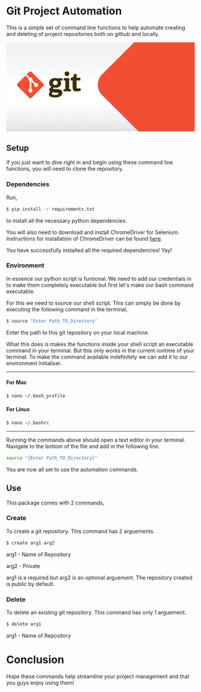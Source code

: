 # Git Project Automation

This is a simple set of command line functions to help automate creating and deleting of project repositories both on github and locally.

![Git Logo](assets/git-logo.jpg)

Setup
------
If you just want to dive right in and begin using these command line functions, you will need to clone the repository.

### Dependencies
Run,

```bash
$ pip install -r requirements.txt
```

to install all the necessary python dependencies.

You will also need to download and install ChromeDriver for Selenium. Instructions for installation of ChromeDriver can be found [here](https://yizeng.me/2014/04/20/install-chromedriver-and-phantomjs-on-linux-mint/).

You have successfully installed all the required dependencies! Yay!

### Environment
In essence our python script is funtional. We need to add our credentials in to make them completely executable but first let's make our bash command executable.

For this we need to source our shell script. This can simply be done by executing the following command in the terminal,

```bash
$ source "Enter Path_TO_Directory"
```

Enter the path to this git repository on your local machine.

What this does is makes the functions inside your shell script an executable command in your terminal. But this only works in the current runtime of your terminal. To make the command available indefinitely we can add it to our environment initialiser.

---
#### For Mac

```bash
$ nano ~/.bash_profile
```

#### For Linux

```bash
$ nano ~/.bashrc
```
---

Running the commands above should open a text editor in your terminal. Navigate to the bottom of the file and add in the following line.

```bash
source "{Enter Path_TO_Directory}"
```

You are now all set to use the automation commands.

Use
-----
This package comes with 2 commands,

### Create
To create a git repository. This command has 2 arguements.

```bash
$ create arg1 arg2
```

arg1 - Name of Repository

arg2 - Private

arg1 is a required but arg2 is an optional arguement. The repository created is public by default.

### Delete
To delete an existing git repository. This command has only 1 arguement.

```bash
$ delete arg1
```

arg1 - Name of Repository

Conclusion
===

Hope these commands help streamline your project management and that you guys enjoy using them!
